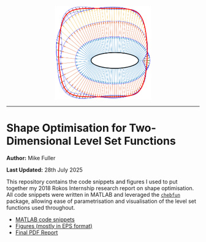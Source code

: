 <p align="center">
  <img src="figures/titlepic.png" alt="Shape Optimisation of bow tie level set function" width="50%"/>
</p>

---

# Shape Optimisation for Two-Dimensional Level Set Functions

**Author:** Mike Fuller

**Last Updated:** 28th July 2025

This repository contains the code snippets and figures I used to put together my 2018 Rokos Internship research report on shape optimisation. All code snippets were written in $\text{MATLAB}$ and leveraged the [`chebfun`](https://www.chebfun.org/) package, allowing ease of parametrisation and visualisation of the level set functions used throughout.

- [MATLAB code snippets](https://github.com/itsmikefuller/shape-optimisation/tree/main/code)
- [Figures (mostly in EPS format)](https://github.com/itsmikefuller/shape-optimisation/tree/main/figures)
- [Final PDF Report](https://github.com/itsmikefuller/shape-optimisation/blob/main/report/report.pdf)
